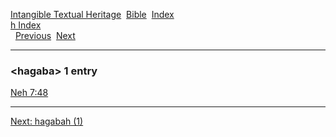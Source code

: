 [Intangible Textual Heritage](../../index)  [Bible](../index) 
[Index](index)   
[h Index](_h_)  
  [Previous](c05028)  [Next](c05030) 

------------------------------------------------------------------------

### &lt;hagaba&gt; 1 entry

[Neh 7:48](../kjv/neh007.htm#048)  

------------------------------------------------------------------------

[Next: hagabah (1)](c05030)
